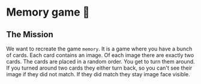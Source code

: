 # Memory game 🧠

## The Mission
We want to recreate the game `memory`. It is a game where  you have a bunch of cards. Each card contains an image. Of each image there are exactly two cards. The cards are placed in a random order. You get to turn them around. If you turned around two cards they either turn back, so you can't see their image if they did not match. If they did match they stay image face visible.
